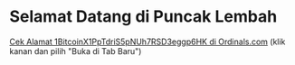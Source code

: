 # Selamat Datang di Puncak Lembah
[Cek Alamat 1BitcoinX1PpTdriS5pNUh7RSD3eggp6HK di Ordinals.com](https://ordinals.com/address/1BitcoinX1PpTdriS5pNUh7RSD3eggp6HK) (klik kanan dan pilih "Buka di Tab Baru")
